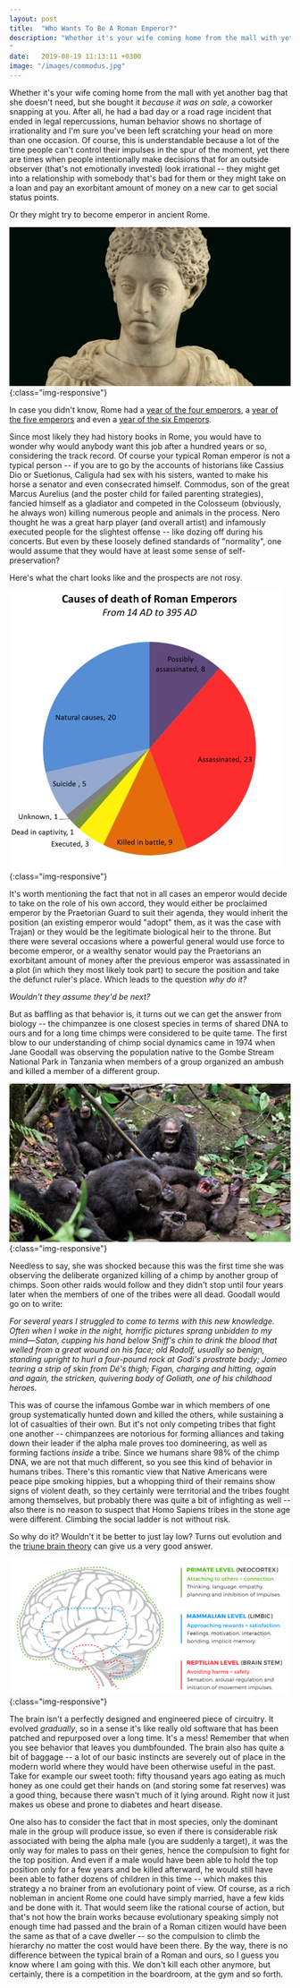 ```yaml
---
layout: post
title:  "Who Wants To Be A Roman Emperor?"
description: "Whether it's your wife coming home from the mall with yet another bag that she doesn't need, but she bought it *because it was on sale*, a coworker snapping at you because he had a bad day, or a road rage incident that ended in legal repercussions, human behavior shows no shortage of irrationality and I'm sure you've been left scratching your head on more than one occasion...
"
date:   2019-08-19 11:13:11 +0300
image: "/images/commodus.jpg"
---
```

Whether it's your wife coming home from the mall with yet another bag that she doesn't need, but she bought it *because it was on sale*, a coworker snapping at you. After all, he had a bad day or a road rage incident that ended in legal repercussions, human behavior shows no shortage of irrationality and I'm sure you've been left scratching your head on more than one occasion. Of course, this is understandable because a lot of the time people can't control their impulses in the spur of the moment, yet there are times when people intentionally make decisions that for an outside observer (that's not emotionally invested) look irrational -- they might get into a relationship with somebody that's bad for them or they might take on a loan and pay an exorbitant amount of money on a new car to get social status points.

Or they might try to become emperor in ancient Rome.

![commodus](/images/commodus.jpg){:class="img-responsive"}

In case you didn't know, Rome had a [year of the four emperors](https://en.wikipedia.org/wiki/Year_of_the_Four_Emperors), a [year of the five emperors](https://en.wikipedia.org/wiki/Year_of_the_Five_Emperors) and even a [year of the six Emperors](https://en.wikipedia.org/wiki/Year_of_the_Six_Emperors).

Since most likely they had history books in Rome, you would have to wonder why would anybody want this job after a hundred years or so, considering the track record. Of course your typical Roman emperor is not a typical person -- if you are to go by the accounts of historians like Cassius Dio or Suetionus, Caligula had sex with his sisters, wanted to make his horse a senator and even consecrated himself. Commodus, son of the great Marcus Aurelius (and the poster child for failed parenting strategies), fancied himself as a gladiator and competed in the Colosseum (obviously, he always won) killing numerous people and animals in the process. Nero thought he was a great harp player (and overall artist) and infamously executed people for the slightest offense -- like dozing off during his concerts. But even by these loosely defined standards of "normality", one would assume that they would have at least some sense of self-preservation?

Here's what the chart looks like and the prospects are not rosy.

![chart-roman-deaths](/images/death-roman.jpg){:class="img-responsive"}

It's worth mentioning the fact that not in all cases an emperor would decide to take on the role of his own accord, they would either be proclaimed emperor by the Praetorian Guard to suit their agenda, they would inherit the position (an existing emperor would "adopt" them, as it was the case with Trajan) or they would be the legitimate biological heir to the throne. But there were several occasions where a powerful general would use force to become emperor, or a wealthy senator would pay the Praetorians an exorbitant amount of money after the previous emperor was assassinated in a plot (in which they most likely took part) to secure the position and take the defunct ruler's place. Which leads to the question *why do it?*

*Wouldn't they assume they'd be next?*

But as baffling as that behavior is, it turns out we can get the answer from biology -- the chimpanzee is one closest species in terms of shared DNA to ours and for a long time chimps were considered to be quite tame. The first blow to our understanding of chimp social dynamics came in 1974 when Jane Goodall was observing the population native to the Gombe Stream National Park in Tanzania when members of a group organized an ambush and killed a member of a different group.

![chimps](/images/chimps2.jpg){:class="img-responsive"}

Needless to say, she was shocked because this was the first time she was observing the deliberate organized killing of a chimp by another group of chimps. Soon other raids would follow and they didn't stop until four years later when the members of one of the tribes were all dead. Goodall would go on to write:

*For several years I struggled to come to terms with this new knowledge. Often when I woke in the night, horrific pictures sprang unbidden to my mind—Satan, cupping his hand below Sniff's chin to drink the blood that welled from a great wound on his face; old Rodolf, usually so benign, standing upright to hurl a four-pound rock at Godi's prostrate body; Jomeo tearing a strip of skin from Dé's thigh; Figan, charging and hitting, again and again, the stricken, quivering body of Goliath, one of his childhood heroes.*

This was of course the infamous Gombe war in which members of one group systematically hunted down and killed the others, while sustaining a lot of casualties of their own. But it's not only competing tribes that fight one another -- chimpanzees are notorious for forming alliances and taking down their leader if the alpha male proves too domineering, as well as forming factions *inside* a tribe. Since we humans share 98% of the chimp DNA, we are not that much different, so you see this kind of behavior in humans tribes. There's this romantic view that Native Americans were peace pipe smoking hippies, but a whopping third of their remains show signs of violent death, so they certainly were territorial and the tribes fought among themselves, but probably there was quite a bit of infighting as well -- also there is no reason to suspect that Homo Sapiens tribes in the stone age were different. Climbing the social ladder is not without risk.

So why do it? Wouldn't it be better to just lay low? Turns out evolution and the [triune brain theory](https://en.wikipedia.org/wiki/Triune_brain) can give us a very good answer.

![triune](/images/triune.jpg){:class="img-responsive"}

The brain isn't a perfectly designed and engineered piece of circuitry. It evolved *gradually*, so in a sense it's like really old software that has been patched and repurposed over a long time. It's a mess! Remember that when you see behavior that leaves you dumbfounded. The brain also has quite a bit of baggage -- a lot of our basic instincts are severely out of place in the modern world where they would have been otherwise useful in the past. Take for example our sweet tooth: fifty thousand years ago eating as much honey as one could get their hands on (and storing some fat reserves) was a good thing, because there wasn't much of it lying around. Right now it just makes us obese and prone to diabetes and heart disease.

One also has to consider the fact that in most species, only the dominant male in the group will produce issue, so even if there is considerable risk associated with being the alpha male (you are suddenly a target), it was the only way for males to pass on their genes, hence the compulsion to fight for the top position. And even if a male would have been able to hold the top position only for a few years and be killed afterward, he would still have been able to father dozens of children in this time -- which makes this strategy a no brainer from an evolutionary point of view. Of course, as a rich nobleman in ancient Rome one could have simply married, have a few kids and be done with it. That would seem like the rational course of action, but that's not how the brain works because evolutionary speaking simply not enough time had passed and the brain of a Roman citizen would have been the same as that of a cave dweller -- so the compulsion to climb the hierarchy no matter the cost would have been there. By the way, there is no difference between the typical brain of a Roman and ours, so I guess you know where I am going with this. We don't kill each other anymore, but certainly, there is a competition in the boardroom, at the gym and so forth.
